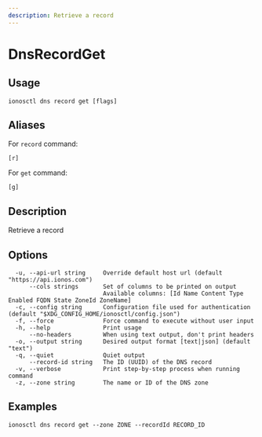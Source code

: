 ```yaml
---
description: Retrieve a record
---
```


# DnsRecordGet

## Usage

```text
ionosctl dns record get [flags]
```

## Aliases

For `record` command:

```text
[r]
```

For `get` command:

```text
[g]
```

## Description

Retrieve a record

## Options

```text
  -u, --api-url string     Override default host url (default "https://api.ionos.com")
      --cols strings       Set of columns to be printed on output 
                           Available columns: [Id Name Content Type Enabled FQDN State ZoneId ZoneName]
  -c, --config string      Configuration file used for authentication (default "$XDG_CONFIG_HOME/ionosctl/config.json")
  -f, --force              Force command to execute without user input
  -h, --help               Print usage
      --no-headers         When using text output, don't print headers
  -o, --output string      Desired output format [text|json] (default "text")
  -q, --quiet              Quiet output
      --record-id string   The ID (UUID) of the DNS record
  -v, --verbose            Print step-by-step process when running command
  -z, --zone string        The name or ID of the DNS zone
```

## Examples

```text
ionosctl dns record get --zone ZONE --recordId RECORD_ID
```

